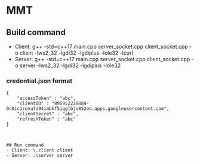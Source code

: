 # MMT 

## Build command
- Client: g++ -std=c++17 main.cpp server_socket.cpp client_socket.cpp -o client -lws2_32 -lgdi32 -lgdiplus -lole32 -lcurl
- Server: g++ -std=c++17 main.cpp server_socket.cpp client_socket.cpp -o server -lws2_32 -lgdi32 -lgdiplus -lole32
### credential.json format
```
{
	"accessToken" : "abc",
	"clientID" : "895952228884-9c0ic1rovu7a94imbkf5iqglbjo852eo.apps.googleusercontent.com",
	"clientSecret" : "abc",
	"refreshToken" : "abc"
}



## Run command
- Client: \.client client
- Server: .\server server
